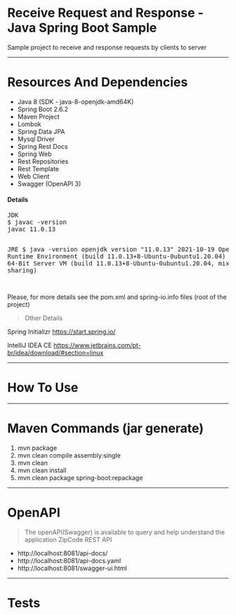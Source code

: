 # Receive Request and Response - Java Spring Boot Sample
Sample project to receive and response requests by clients to server

---------------------------------------------------------------------------------------------------

# Resources And Dependencies

* Java 8 (SDK - java-8-openjdk-amd64K)
* Spring Boot 2.6.2
* Maven Project
* Lombok
* Spring Data JPA
* Mysql Driver
* Spring Rest Docs
* Spring Web
* Rest Repositories
* Rest Template
* Web Client
* Swagger (OpenAPI 3)

<h4>Details</h4>
<pre>
JDK
$ javac -version 
javac 11.0.13

JRE
$ java -version
openjdk version "11.0.13" 2021-10-19
OpenJDK Runtime Environment (build 11.0.13+8-Ubuntu-0ubuntu1.20.04)
OpenJDK 64-Bit Server VM (build 11.0.13+8-Ubuntu-0ubuntu1.20.04, mixed mode, sharing)

</pre>

Please, for more details see the pom.xml and spring-io.info files (root of the project)

> Other Details

Spring Initializr https://start.spring.io/

IntelliJ IDEA CE https://www.jetbrains.com/pt-br/idea/download/#section=linux

---------------------------------------------------------------------------------------------------

# How To Use

---------------------------------------------------------------------------------------------------

# Maven Commands (jar generate)

1. mvn package
2. mvn clean compile assembly:single
3. mvn clean
4. mvn clean install
5. mvn clean package spring-boot:repackage

---------------------------------------------------------------------------------------------------

# OpenAPI

> The openAPI(Swagger) is available to query and help understand the application ZipCode REST API

* http://localhost:8081/api-docs/
* http://localhost:8081/api-docs.yaml
* http://localhost:8081/swagger-ui.html

---------------------------------------------------------------------------------------------------

# Tests

